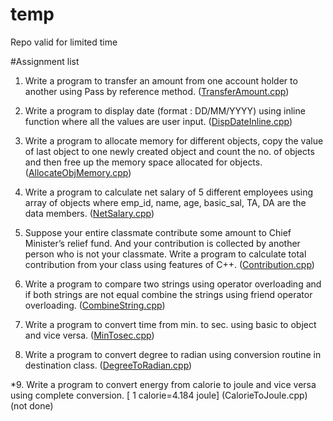 # temp
Repo valid for limited time

#Assignment list 

1. Write a program to transfer an amount from one account holder to another using Pass by reference method. ([TransferAmount.cpp](https://github.com/iRawNewton/temp/blob/main/Assignments/AllocateObjMemory.cpp))

2. Write a program to display date (format : DD/MM/YYYY) using inline function where all the values are user input. ([DispDateInline.cpp](https://github.com/iRawNewton/temp/blob/main/Assignments/DispDateInline.cpp))

3. Write a program to allocate memory for different objects, copy the value of last object to one newly created object and count the
 no. of objects and then free up the memory space allocated for objects. ([AllocateObjMemory.cpp](https://github.com/iRawNewton/temp/blob/main/Assignments/AllocateObjMemory.cpp))

4. Write a program to calculate net salary of 5 different employees using array of objects where emp_id, name, age, basic_sal, TA, DA
 are the data members. ([NetSalary.cpp](https://github.com/iRawNewton/temp/blob/main/Assignments/NetSalary.cpp))

5. Suppose your entire classmate contribute some amount to Chief Minister’s relief fund. And your contribution is collected by another
 person who is not your classmate. Write a program to calculate total contribution from your class using features of C++. ([Contribution.cpp](https://github.com/iRawNewton/temp/blob/main/Assignments/Contribution.cpp))

6. Write a program to compare two strings using operator overloading and if both strings are not equal combine the strings using friend 
operator overloading. ([CombineString.cpp](https://github.com/iRawNewton/temp/blob/main/Assignments/CombineString.cpp))

7. Write a program to convert time from min. to sec. using basic to object and vice versa. ([MinTosec.cpp](https://github.com/iRawNewton/temp/blob/main/Assignments/MinTosec.cpp))

8. Write a program to convert degree to radian using conversion routine in destination class. ([DegreeToRadian.cpp](https://github.com/iRawNewton/temp/blob/main/Assignments/DegreeToRadian.cpp))

*9. Write a program to convert energy from calorie to joule and vice versa using complete conversion. [ 1 calorie=4.184 joule] (CalorieToJoule.cpp) (not done)
